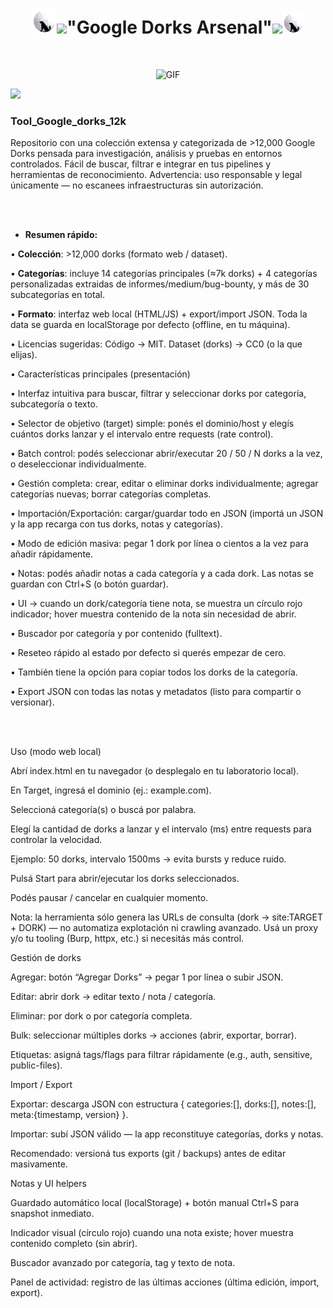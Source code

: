 <h1 align="center"><img height="40" src="https://github.com/Aquiles369/iconos/blob/main/img/lobo1.gif"><img height="40" src="https://media4.giphy.com/media/v1.Y2lkPTc5MGI3NjExNWx4YTl1dW9scXlqZDk2cTdyY2VvcXQwMG40OGoxY25rZzV0MDZhcCZlcD12MV9pbnRlcm5hbF9naWZfYnlfaWQmY3Q9cw/peSyJWjNTRfzaWh49M/giphy.gif">"Google Dorks Arsenal"<img height="40" src="https://media4.giphy.com/media/v1.Y2lkPTc5MGI3NjExNWx4YTl1dW9scXlqZDk2cTdyY2VvcXQwMG40OGoxY25rZzV0MDZhcCZlcD12MV9pbnRlcm5hbF9naWZfYnlfaWQmY3Q9cw/peSyJWjNTRfzaWh49M/giphy.gif"><img height="35" src="https://github.com/Aquiles369/iconos/blob/main/img/lobo1.gif"></h1>

<br>



<p align="center">
 <img  height="470rem" alt="GIF" src="https://media4.giphy.com/media/v1.Y2lkPTc5MGI3NjExemV6OGJ2MmY0MWtjM2llcDdrbHlkbm9qZm5rZGhjaGhybWFicGQzcSZlcD12MV9pbnRlcm5hbF9naWZfYnlfaWQmY3Q9cw/XdLPY0v1jiPmsfp9ik/giphy.gif"/>
</p>

<picture> <img src="https://user-images.githubusercontent.com/74038190/212284115-f47cd8ff-2ffb-4b04-b5bf-4d1c14c0247f.gif" width ="1050" > </picture>
<br>

### Tool_Google_dorks_12k

Repositorio con una colección extensa y categorizada de >12,000 Google Dorks pensada para investigación, análisis y pruebas en entornos controlados. Fácil de buscar, filtrar e integrar en tus pipelines y herramientas de reconocimiento.
Advertencia: uso responsable y legal únicamente — no escanees infraestructuras sin autorización.

<br>
<br>

- **Resumen rápido:**

• **Colección**: >12,000 dorks (formato web / dataset).

• **Categorías**: incluye 14 categorías principales (≈7k dorks) + 4 categorías personalizadas extraidas de informes/medium/bug-bounty, y más de 30 subcategorías en total.

• **Formato**: interfaz web local (HTML/JS) + export/import JSON. Toda la data se guarda en localStorage por defecto (offline, en tu máquina).

• Licencias sugeridas: Código → MIT. Dataset (dorks) → CC0 (o la que elijas).

• Características principales (presentación)

• Interfaz intuitiva para buscar, filtrar y seleccionar dorks por categoría, subcategoría o texto.

• Selector de objetivo (target) simple: ponés el dominio/host y elegís cuántos dorks lanzar y el intervalo entre requests (rate control).

• Batch control: podés seleccionar abrir/executar 20 / 50 / N dorks a la vez, o deseleccionar individualmente.

• Gestión completa: crear, editar o eliminar dorks individualmente; agregar categorías nuevas; borrar categorías completas.

• Importación/Exportación: cargar/guardar todo en JSON (importá un JSON y la app recarga con tus dorks, notas y categorías).

• Modo de edición masiva: pegar 1 dork por línea o cientos a la vez para añadir rápidamente.

• Notas: podés añadir notas a cada categoría y a cada dork. Las notas se guardan con Ctrl+S (o botón guardar).

• UI → cuando un dork/categoría tiene nota, se muestra un círculo rojo indicador; hover muestra contenido de la nota sin necesidad de abrir.

• Buscador por categoría y por contenido (fulltext).

• Reseteo rápido al estado por defecto si querés empezar de cero.

• También tiene la opción para copiar todos los dorks de la categoría.

• Export JSON con todas las notas y metadatos (listo para compartir o versionar).


<br>
<br>


Uso (modo web local)

Abrí index.html en tu navegador (o desplegalo en tu laboratorio local).

En Target, ingresá el dominio (ej.: example.com).

Seleccioná categoría(s) o buscá por palabra.

Elegí la cantidad de dorks a lanzar y el intervalo (ms) entre requests para controlar la velocidad.

Ejemplo: 50 dorks, intervalo 1500ms → evita bursts y reduce ruido.

Pulsá Start para abrir/ejecutar los dorks seleccionados.

Podés pausar / cancelar en cualquier momento.

Nota: la herramienta sólo genera las URLs de consulta (dork → site:TARGET + DORK) — no automatiza explotación ni crawling avanzado. Usá un proxy y/o tu tooling (Burp, httpx, etc.) si necesitás más control.

Gestión de dorks

Agregar: botón “Agregar Dorks” → pegar 1 por línea o subir JSON.

Editar: abrir dork → editar texto / nota / categoría.

Eliminar: por dork o por categoría completa.

Bulk: seleccionar múltiples dorks → acciones (abrir, exportar, borrar).

Etiquetas: asigná tags/flags para filtrar rápidamente (e.g., auth, sensitive, public-files).

Import / Export

Exportar: descarga JSON con estructura { categories:[], dorks:[], notes:[], meta:{timestamp, version} }.

Importar: subí JSON válido — la app reconstituye categorías, dorks y notas.

Recomendado: versioná tus exports (git / backups) antes de editar masivamente.

Notas y UI helpers

Guardado automático local (localStorage) + botón manual Ctrl+S para snapshot inmediato.

Indicador visual (círculo rojo) cuando una nota existe; hover muestra contenido completo (sin abrir).

Buscador avanzado por categoría, tag y texto de nota.

Panel de actividad: registro de las últimas acciones (última edición, import, export).

